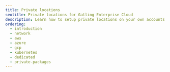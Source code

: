 ```yaml
---
title: Private locations
seotitle: Private locations for Gatling Enterprise Cloud
description: Learn how to setup private locations on your own accounts.
ordering:
  - introduction
  - network
  - aws
  - azure
  - gcp
  - kubernetes
  - dedicated
  - private-packages
---
```


